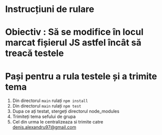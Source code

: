 # Instrucțiuni de rulare

# Obiectiv : Să se modifice în locul marcat fișierul JS astfel încât să treacă testele

# Pași pentru a rula testele și a trimite tema
1. Din directorul `main` rulați `npm install`
2. Din directorul `main` rulați `npm test`
3. Dupa ce ați testat, stergeți directorul node_modules
4. Trimiteți tema sefului de grupa
5. Cel din urma le centralizeaza si trimite catre denis.alexandru97@gmail.com